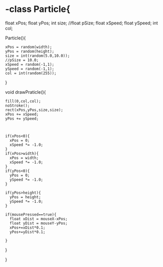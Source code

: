 # -class Particle{

  float xPos;
  float yPos;
  int size;
  //float pSize;
  float xSpeed;
  float ySpeed;
  int col;
  
  Particle(){
  
    xPos = random(width);
    yPos = random(height);
    size = int(random(5.0,10.0));
    //pSize = 10.0;
    xSpeed = random(-1,1);
    ySpeed = random(-1,1);
    col = int(random(255));
  }
  
  void drawPraticle(){
  
    fill(0,col,col);
    noStroke();
    rect(xPos,yPos,size,size);
    xPos += xSpeed;
    yPos += ySpeed;
    

      
    if(xPos<0){
      xPos = 0;
      xSpeed *= -1.0;
    }
    if(xPos>width){
      xPos = width;
      xSpeed *= -1.0;
    }
    if(yPos<0){
      yPos = 0;
      ySpeed *= -1.0;
    }    
    
    if(yPos>height){
      yPos = height;
      ySpeed *= -1.0;
    }
    
    if(mousePressed==true){
      float xDist = mouseX-xPos;
      float yDist = mouseY-yPos;
      xPos+=xDist*0.1;
      yPos+=yDist*0.1;
      
    }
  
  }

}
